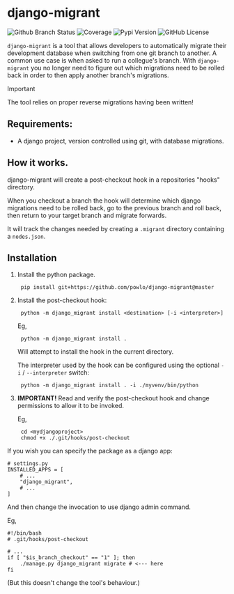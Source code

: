 # django-migrant 

![Github Branch Status](https://img.shields.io/github/check-runs/powlo/django-migrant/master)
![Coverage](https://img.shields.io/badge/dynamic/json?url=https%3A%2F%2Fgist.githubusercontent.com%2Fpowlo%2Fcf4b630256dbda26650c528b9eecede5%2Fraw%2Fdjango-migrant_coverage.json&query=%24.totals.percent_covered_display&suffix=%25&label=coverage)
![Pypi Version](https://img.shields.io/pypi/v/django-migrant)
![GitHub License](https://img.shields.io/github/license/powlo/django-migrant)

`django-migrant` is a tool that allows developers to automatically migrate their development database when switching from one git branch to another. A common use case is when asked to run a collegue's branch. With `django-migrant` you no longer need to figure out which migrations need to be rolled back in order to then apply another branch's migrations.

> [!IMPORTANT]
> The tool relies on proper reverse migrations having been written!

## Requirements:

- A django project, version controlled using git, with database migrations.


## How it works.

django-migrant will create a post-checkout hook in a repositories "hooks" directory.

When you checkout a branch the hook will determine which django migrations need to be rolled back, go to the previous branch and roll back, then return to your target branch and migrate forwards.

It will track the changes needed by creating a `.migrant` directory containing a `nodes.json`.


## Installation

1) Install the python package.

        pip install git+https://github.com/powlo/django-migrant@master

2) Install the post-checkout hook:

        python -m django_migrant install <destination> [-i <interpreter>]

    Eg,

        python -m django_migrant install .

    Will attempt to install the hook in the current directory.
    
    The interpreter used by the hook can be configured using the optional `-i` / `--interpreter` switch:

        python -m django_migrant install . -i ./myvenv/bin/python

3) **IMPORTANT!** Read and verify the post-checkout hook and change permissions to allow it to be invoked.

    Eg,

        cd <mydjangoproject>
        chmod +x ./.git/hooks/post-checkout

If you wish you can specify the package as a django app:

    # settings.py
    INSTALLED_APPS = [
        # ...
        "django_migrant",
        # ...
    ]

And then change the invocation to use django admin command.

Eg,

    #!/bin/bash
    # .git/hooks/post-checkout

    # ...
    if [ "$is_branch_checkout" == "1" ]; then
        ./manage.py django_migrant migrate # <--- here
    fi

(But this doesn't change the tool's behaviour.)
